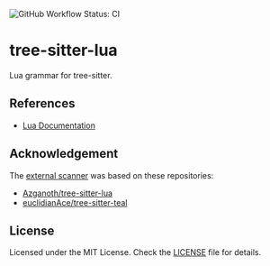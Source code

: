 ![GitHub Workflow Status: CI](https://img.shields.io/github/workflow/status/MunifTanjim/tree-sitter-lua/CI/main?label=CI&style=for-the-badge)

# tree-sitter-lua

Lua grammar for tree-sitter.

## References

- [Lua Documentation](https://www.lua.org/docs.html)

## Acknowledgement

The [external scanner](./src/scanner.c) was based on these repositories:

- [Azganoth/tree-sitter-lua](https://github.com/Azganoth/tree-sitter-lua)
- [euclidianAce/tree-sitter-teal](https://github.com/euclidianAce/tree-sitter-teal)

## License

Licensed under the MIT License. Check the [LICENSE](./LICENSE) file for details.
